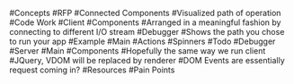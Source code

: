 #Concepts
#RFP
#Connected Components
#Visualized path of operation
#Code Work
#Client
#Components
#Arranged in a meaningful fashion by connecting to different I/O stream
#Debugger
#Shows the path you chose to run your app
#Example
#Main
#Actions
#Spinners
#Todo
#Debugger
#Server
#Main
#Components
#Hopefully the same way we run client
#JQuery, VDOM will be replaced by renderer
#DOM Events are essentially request coming in?
#Resources
#Pain Points
